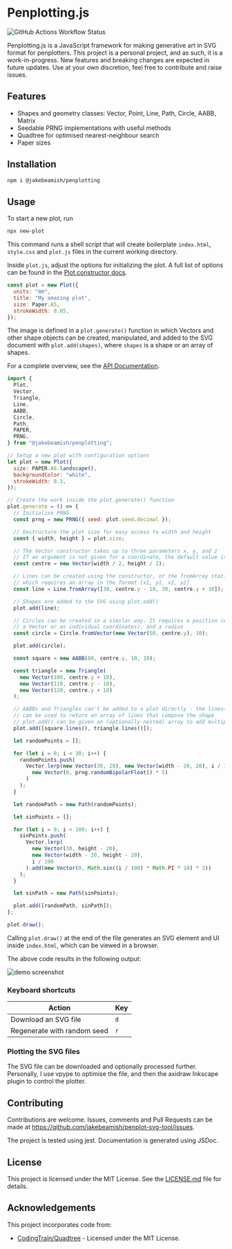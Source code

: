 # Penplotting.js

![GitHub Actions Workflow Status](https://img.shields.io/github/actions/workflow/status/jakebeamish/Penplotting.js/node.js.yml?style=flat&label=tests)

Penplotting.js is a JavaScript framework for making generative art in SVG
format for penplotters. This project is a personal project, and as such, it is
a work-in-progress. New features and breaking changes are expected in future
updates. Use at your own discretion, feel free to contribute and raise issues.

## Features

- Shapes and geometry classes: Vector, Point, Line, Path, Circle, AABB, Matrix
- Seedable PRNG implementations with useful methods
- Quadtree for optimised nearest-neighbour search
- Paper sizes

## Installation

```sh
npm i @jakebeamish/penplotting
```

## Usage

To start a new plot, run

```sh
npx new-plot
```

This command runs a shell script that will create boilerplate `index.html`,
`style.css` and `plot.js` files in the current working directory.

Inside `plot.js`, adjust the options for initializing the plot. A full list of
options can be found in the [Plot constructor docs](https://jakebeamish.github.io/Penplotting.js/Plot.html#constructor).

```js
const plot = new Plot({
  units: "mm",
  title: "My amazing plot",
  size: Paper.A5,
  strokeWidth: 0.05,
});
```


The image is defined in a `plot.generate()` function in which Vectors and other
shape objects can be created, manipulated, and added to the SVG document with
`plot.add(shapes)`, where `shapes` is a shape or an array of shapes.

For a complete overview, see the [API Documentation](https://jakebeamish.github.io/Penplotting.js/).

```js
import {
  Plot,
  Vector,
  Triangle,
  Line,
  AABB,
  Circle,
  Path,
  PAPER,
  PRNG,
} from "@jakebeamish/penplotting";

// Setup a new plot with configuration options
let plot = new Plot({
  size: PAPER.A6.landscape(),
  backgroundColor: "white",
  strokeWidth: 0.3,
});

// Create the work inside the plot.generate() function
plot.generate = () => {
  // Initialise PRNG
  const prng = new PRNG({ seed: plot.seed.decimal });

  // Destructure the plot size for easy access to width and height
  const { width, height } = plot.size;

  // The Vector constructor takes up to three parameters x, y, and z
  // If an argument is not given for a coordinate, the default value is 0
  const centre = new Vector(width / 2, height / 2);

  // Lines can be created using the constructor, or the fromArray static method
  // which requires an array in the format [x1, y1, x2, y2]
  const line = Line.fromArray([30, centre.y - 10, 30, centre.y + 10]);

  // Shapes are added to the SVG using plot.add()
  plot.add(line);

  // Circles can be created in a similar way. It requires a position (either as
  // a Vector or as individual coordinates), and a radius
  const circle = Circle.fromVector(new Vector(50, centre.y), 10);

  plot.add(circle);

  const square = new AABB(80, centre.y, 10, 10);

  const triangle = new Triangle(
    new Vector(100, centre.y + 10),
    new Vector(110, centre.y - 10),
    new Vector(120, centre.y + 10)
  );

  // AABBs and Triangles can't be added to a plot directly - the lines() method
  // can be used to return an array of lines that compose the shape
  // plot.add() can be given an (optionally nested) array to add multiple shapes
  plot.add([square.lines(), triangle.lines()]);

  let randomPoints = [];

  for (let i = 0; i < 30; i++) {
    randomPoints.push(
      Vector.lerp(new Vector(30, 20), new Vector(width - 20, 20), i / 30).add(
        new Vector(0, prng.randomBipolarFloat() * 5)
      )
    );
  }

  let randomPath = new Path(randomPoints);

  let sinPoints = [];

  for (let i = 0; i < 100; i++) {
    sinPoints.push(
      Vector.lerp(
        new Vector(30, height - 20),
        new Vector(width - 20, height - 20),
        i / 100
      ).add(new Vector(0, Math.sin((i / 100) * Math.PI * 10) * 3))
    );
  }

  let sinPath = new Path(sinPoints);

  plot.add([randomPath, sinPath]);
};

plot.draw();
```

Calling `plot.draw()` at the end of the file generates an SVG element
and UI inside `index.html`, which can be viewed in a browser.

The above code results in the following output:

![demo screenshot](https://github.com/jakebeamish/Penplotting.js/assets/demo_screenshot.png)

### Keyboard shortcuts

| Action                      | Key |
| --------------------------- | --- |
| Download an SVG file        | `d` |
| Regenerate with random seed | `r` |

### Plotting the SVG files

The SVG file can be downloaded and optionally processed further. Personally, I
use vpype to optimise the file, and then the axidraw Inkscape plugin to control
the plotter.

## Contributing

Contributions are welcome. Issues, comments and Pull Requests can be made at
https://github.com/jakebeamish/penplot-svg-tool/issues.

The project is tested using jest. Documentation is generated using JSDoc.

## License

This project is licensed under the MIT License. See the [LICENSE.md](https://github.com/jakebeamish/Penplotting.js/blob/main/LICENSE.md) file for
details.

## Acknowledgements

This project incorporates code from:

- [CodingTrain/Quadtree](https://github.com/CodingTrain/Quadtree) - Licensed under the MIT License.
